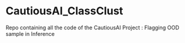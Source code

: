 # CautiousAI_ClassClust
Repo containing all the code of the CautiousAI Project : Flagging OOD sample in Inference

